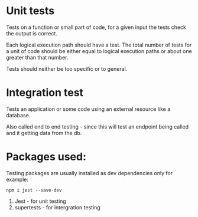 # Unit tests

Tests on a function or small part of code, for a given input the tests check the output is correct.

Each logical execution path should have a test. The total number of tests for a unit of code should be either equal to logical execution paths or about one greater than that number.

Tests should neither be too specific or to general.

# Integration test

Tests an application or some code using an external resource like a database.

Also called end to end testing - since this will test an endpoint being called and it getting data from the db.

# Packages used:

Testing packages are usually installed as dev dependencies only for example:

`npm i jest --save-dev`

1. Jest - for unit testing
2. supertests - for intergration testing
